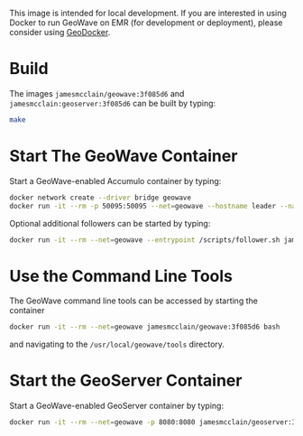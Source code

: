 This image is intended for local development.
If you are interested in using Docker to run GeoWave on EMR (for development or deployment),
please consider using [GeoDocker](https://github.com/geodocker/geodocker).

# Build #

The images `jamesmcclain/geowave:3f085d6` and `jamesmcclain:geoserver:3f085d6` can be built by typing:
```bash
make
```

# Start The GeoWave Container #

Start a GeoWave-enabled Accumulo container by typing:
```bash
docker network create --driver bridge geowave
docker run -it --rm -p 50095:50095 --net=geowave --hostname leader --name leader jamesmcclain/geowave:3f085d6
```

Optional additional followers can be started by typing:
```bash
docker run -it --rm --net=geowave --entrypoint /scripts/follower.sh jamesmcclain/geowave:3f085d6
```

# Use the Command Line Tools #
The GeoWave command line tools can be accessed by starting the container
```bash
docker run -it --rm --net=geowave jamesmcclain/geowave:3f085d6 bash
```
and navigating to the `/usr/local/geowave/tools` directory.

# Start the GeoServer Container #

Start a GeoWave-enabled GeoServer container by typing:
```bash
docker run -it --rm --net=geowave -p 8080:8080 jamesmcclain/geoserver:3f085d6
```
